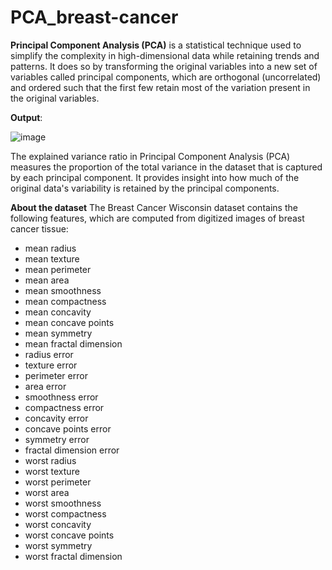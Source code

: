 # PCA_breast-cancer

**Principal Component Analysis (PCA)** is a statistical technique used to simplify the complexity in high-dimensional data while retaining trends and patterns. It does so by transforming the original variables into a new set of variables called principal components, which are orthogonal (uncorrelated) and ordered such that the first few retain most of the variation present in the original variables.

**Output**:

![image](https://github.com/user-attachments/assets/58e2d7f5-2426-4eca-aa7f-737a00ce3a5a)


The explained variance ratio in Principal Component Analysis (PCA) measures the proportion of the total variance in the dataset that is captured by each principal component. It provides insight into how much of the original data's variability is retained by the principal components.

**About the dataset**
The Breast Cancer Wisconsin dataset contains the following features, which are computed from digitized images of breast cancer tissue:
- mean radius
- mean texture
- mean perimeter
- mean area
- mean smoothness
- mean compactness
- mean concavity
- mean concave points
- mean symmetry
- mean fractal dimension
- radius error
- texture error
- perimeter error
- area error
- smoothness error
- compactness error
- concavity error
- concave points error
- symmetry error
- fractal dimension error
- worst radius
- worst texture
- worst perimeter
- worst area
- worst smoothness
- worst compactness
- worst concavity
- worst concave points
- worst symmetry
- worst fractal dimension

